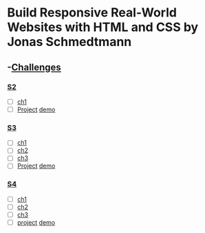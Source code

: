# Build Responsive Real-World Websites with HTML and CSS by Jonas Schmedtmann

## -[Challenges](./Challenges)

### [S2](./Challenges/02-HTML-Fundamentals)
- [ ] [ch1](./Challenges/02-HTML-Fundamentals/challange/ch1)
- [ ] [Project](./Challenges/02-HTML-Fundamentals/challange/ch1) [demo](codemagazine-pr1.netlify.app) 
### [S3](./Challenges/03-CSS-Fundamentals)
- [ ] [ch1](./Challenges/03-CSS-Fundamentals/ch/s3ch1)
- [ ] [ch2](./Challenges/03-CSS-Fundamentals/ch/s3ch2)
- [ ] [ch3](./Challenges/03-CSS-Fundamentals/ch/s3ch3)
- [ ] [Project](./Challenges/03-CSS-Fundamentals/pr) [demo](codemagazinev2.netlify.app) 
### [S4](./Challenges/04-CSS-Layouts)
- [ ] [ch1](./Challenges/04-CSS-Layouts/ch/s4ch1)
- [ ] [ch2](./Challenges/04-CSS-Layouts/ch/s4ch2)
- [ ] [ch3](./Challenges/04-CSS-Layouts/ch/s4ch3)
- [ ] [project](./Challenges/04-CSS-Layouts/pr) [demo]()
